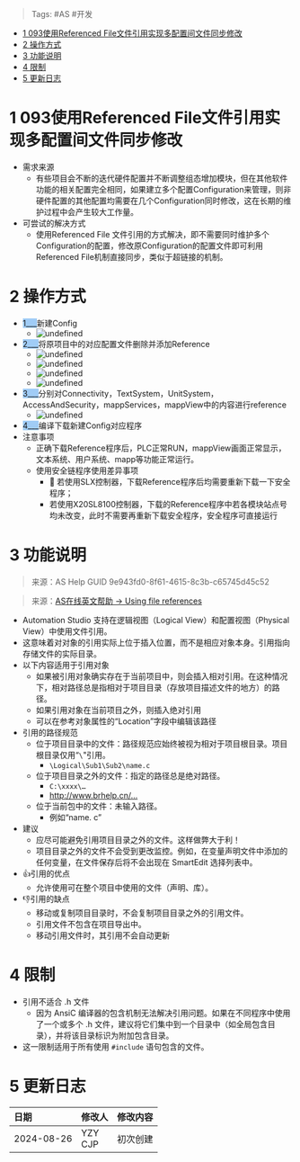 > Tags: #AS #开发

- [1 093使用Referenced File文件引用实现多配置间文件同步修改](#_1-093%E4%BD%BF%E7%94%A8referenced-file%E6%96%87%E4%BB%B6%E5%BC%95%E7%94%A8%E5%AE%9E%E7%8E%B0%E5%A4%9A%E9%85%8D%E7%BD%AE%E9%97%B4%E6%96%87%E4%BB%B6%E5%90%8C%E6%AD%A5%E4%BF%AE%E6%94%B9)
- [2 操作方式](#_2-%E6%93%8D%E4%BD%9C%E6%96%B9%E5%BC%8F)
- [3 功能说明](#_3-%E5%8A%9F%E8%83%BD%E8%AF%B4%E6%98%8E)
- [4 限制](#_4-%E9%99%90%E5%88%B6)
- [5 更新日志](#_5-%E6%9B%B4%E6%96%B0%E6%97%A5%E5%BF%97)

# 1 093使用Referenced File文件引用实现多配置间文件同步修改

- 需求来源
    - 有些项目会不断的迭代硬件配置并不断调整组态增加模块，但在其他软件功能的相关配置完全相同，如果建立多个配置Configuration来管理，则非硬件配置的其他配置均需要在几个Configuration同时修改，这在长期的维护过程中会产生较大工作量。
- 可尝试的解决方式
    - 使用Referenced File 文件引用的方式解决，即不需要同时维护多个Configuration的配置，修改原Configuration的配置文件即可利用Referenced File机制直接同步，类似于超链接的机制。

# 2 操作方式

- <span style="background:#A0CCF6">1___</span>新建Config
    - ![undefined](FILES/093使用Referenced%20File文件引用实现多配置间文件同步修改/image-20240826134058072.png)
- <span style="background:#A0CCF6">2___</span>将原项目中的对应配置文件删除并添加Reference
    - ![undefined](FILES/093使用Referenced%20File文件引用实现多配置间文件同步修改/image-20240826134216904.png)
    - ![undefined](FILES/093使用Referenced%20File文件引用实现多配置间文件同步修改/image-20240826134327762.png)
    - ![undefined](FILES/093使用Referenced%20File文件引用实现多配置间文件同步修改/image-20240826134335953.png)
    - ![undefined](FILES/093使用Referenced%20File文件引用实现多配置间文件同步修改/image-20240826134417830.png)
- <span style="background:#A0CCF6">3___</span>分别对Connectivity，TextSystem，UnitSystem，AccessAndSecurity，mappServices，mappView中的内容进行reference
    - ![undefined](FILES/093使用Referenced%20File文件引用实现多配置间文件同步修改/image-20240826134641075.png)
- <span style="background:#A0CCF6">4___</span>编译下载新建Config对应程序
- 注意事项
    - 正确下载Reference程序后，PLC正常RUN，mappView画面正常显示，文本系统、用户系统、mapp等功能正常运行。
    - 使用安全链程序使用差异事项
        - 🔴 若使用SLX控制器，下载Reference程序后均需要重新下载一下安全程序；
        - 若使用X20SL8100控制器，下载的Reference程序中若各模块站点号均未改变，此时不需要再重新下载安全程序，安全程序可直接运行

# 3 功能说明

> 来源：AS Help GUID 9e943fd0-8f61-4615-8c3b-c65745d45c52

> 来源：[AS在线英文帮助 → Using file references](https://help.br-automation.com/#/en/4/programming%2Fguidelines%2Fprojectorganisation_guidelines_references.html)
- Automation Studio 支持在逻辑视图（Logical View）和配置视图（Physical View）中使用文件引用。
- 这意味着对对象的引用实际上位于插入位置，而不是相应对象本身。引用指向存储文件的实际目录。
- 以下内容适用于引用对象
    - 如果被引用对象确实存在于当前项目中，则会插入相对引用。在这种情况下，相对路径总是指相对于项目目录（存放项目描述文件的地方）的路径。
    - 如果引用对象在当前项目之外，则插入绝对引用
    - 可以在参考对象属性的“Location”字段中编辑该路径
- 引用的路径规范
    - 位于项目目录中的文件：路径规范应始终被视为相对于项目根目录。项目根目录仅用“`\`"引用。
        - `\Logical\Sub1\Sub2\name.c`
    - 位于项目目录之外的文件：指定的路径总是绝对路径。
        - `C:\xxxx\…`
        - http://www.brhelp.cn/…
    - 位于当前包中的文件：未输入路径。
        - 例如“name. c”
- 建议
    - 应尽可能避免引用项目目录之外的文件。这样做弊大于利！
    - 项目目录之外的文件不会受到更改监控。例如，在变量声明文件中添加的任何变量，在文件保存后将不会出现在 SmartEdit 选择列表中。
- 👍引用的优点
    - 允许使用可在整个项目中使用的文件（声明、库）。
- 👎引用的缺点
    - 移动或复制项目目录时，不会复制项目目录之外的引用文件。
    - 引用文件不包含在项目导出中。
    - 移动引用文件时，其引用不会自动更新

# 4 限制

- 引用不适合 .h 文件
    - 因为 AnsiC 编译器的包含机制无法解决引用问题。如果在不同程序中使用了一个或多个 .h 文件，建议将它们集中到一个目录中（如全局包含目录），并将该目录标识为附加包含目录。
- 这一限制适用于所有使用 `#include` 语句包含的文件。

# 5 更新日志

| 日期         | 修改人        | 修改内容 |
| :--------- | :--------- | :--- |
| 2024-08-26 | YZY<br>CJP | 初次创建 |
